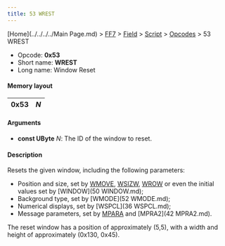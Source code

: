 ```yaml
---
title: 53 WREST
---
```


[Home](../../../../Main Page.md) > [FF7](../../../../FF7.md) > [Field](../../../Field.md) > [Script](../../Script.md) > [Opcodes](../Opcodes.md) > 53 WREST

-   Opcode: **0x53**
-   Short name: **WREST**
-   Long name: Window Reset

#### Memory layout

| 0x53 | *N* |
|------|-----|

#### Arguments

-   **const UByte** *N*: The ID of the window to reset.

#### Description

Resets the given window, including the following parameters:

-   Position and size, set by [WMOVE](FF7/Field/Script/Opcodes/51_WMOVE "wikilink"), [WSIZW](FF7/Field/Script/Opcodes/2F_WSIZW "wikilink"), [WROW](FF7/Field/Script/Opcodes/55_WROW "wikilink") or even the initial values set by [WINDOW](50 WINDOW.md);
-   Background type, set by [WMODE](52 WMODE.md);
-   Numerical displays, set by [WSPCL](36 WSPCL.md);
-   Message parameters, set by [MPARA](FF7/Field/Script/Opcodes/41_MPARA "wikilink") and [MPRA2](42 MPRA2.md).

The reset window has a position of approximately (5,5), with a width and height of approximately (0x130, 0x45).
